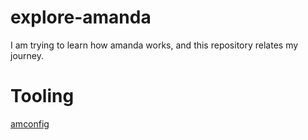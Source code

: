 # explore-amanda
I am trying to learn how amanda works, and this repository relates my journey.

# Tooling
[amconfig](https://github.com/konidev20/amconfig)